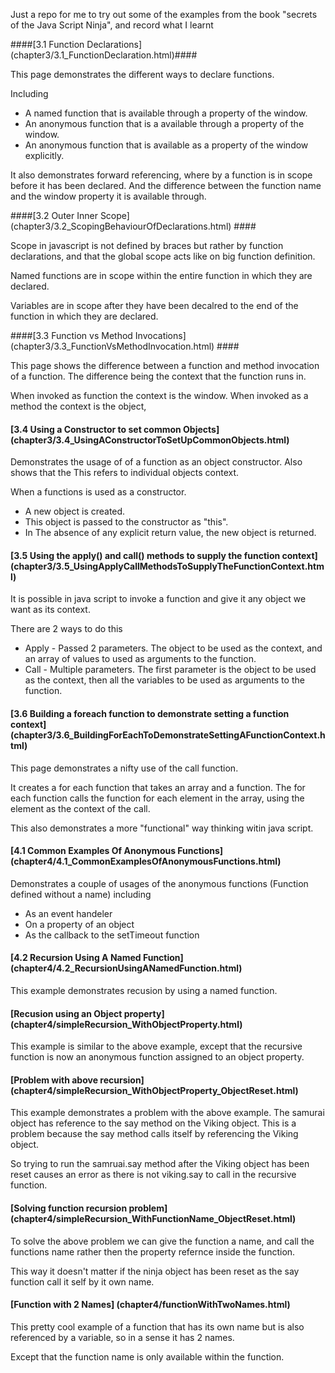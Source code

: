 Just a repo for me to try out some of the examples from the book "secrets of the Java Script Ninja", and record what I learnt

####[3.1 Function Declarations] (chapter3/3.1_FunctionDeclaration.html)####

This page demonstrates the different ways to declare functions. 

Including
* A named function that is available through a property of the window.
* An anonymous function that is a available through a property of the window. 
* An anonymous function that is available as a property of the window explicitly. 

It also demonstrates forward referencing, where by a function is in scope before it has been declared. And the difference between the function name and the window property it is available through.


####[3.2 Outer Inner Scope] (chapter3/3.2_ScopingBehaviourOfDeclarations.html) ####

Scope in javascript is not defined by braces but rather by function declarations, and that the global scope acts like on big function definition.

Named functions are in scope within the entire function in which they are declared. 

Variables are in scope after they have been decalred to the end of the function in which they are declared. 


####[3.3 Function vs Method Invocations] (chapter3/3.3_FunctionVsMethodInvocation.html) ####

This page shows the difference between a function and method invocation of a function. The difference being the context that the function runs in. 

When invoked as function the context is the window. When invoked as a method the context is the object, 


#### [3.4 Using a Constructor to set common Objects] (chapter3/3.4_UsingAConstructorToSetUpCommonObjects.html) ####

Demonstrates the usage of of a function as an object constructor. Also shows that the This refers to individual objects context.

When a functions is used as a constructor. 
* A new object is created. 
* This object is passed to the constructor as "this".
* In The absence of any explicit return value, the new object is returned.


#### [3.5 Using the apply() and call() methods to supply the function context] (chapter3/3.5_UsingApplyCallMethodsToSupplyTheFunctionContext.html) ####

It is possible in java script to invoke a function and give it any object we want as its context. 

There are 2 ways to do this

* Apply - Passed 2 parameters. The object to be used as the context, and an array of values to used as arguments to the function.
* Call - Multiple parameters. The first parameter is the object to be used as the context, then all the variables to be used as arguments to the function.


#### [3.6 Building a foreach function to demonstrate setting a function context] (chapter3/3.6_BuildingForEachToDemonstrateSettingAFunctionContext.html) ####

This page demonstrates a nifty use of the call function. 

It creates a for each function that takes an array and a function. The for each function calls the function for each element in the array, using the element 
as the context of the call. 

This also demonstrates a more "functional" way thinking witin java script. 

#### [4.1 Common Examples Of Anonymous Functions] (chapter4/4.1_CommonExamplesOfAnonymousFunctions.html) ####

Demonstrates a couple of usages of the anonymous functions (Function defined without a name) including

* As an event handeler
* On a property of an object
* As the callback to the setTimeout function

#### [4.2 Recursion Using A Named Function] (chapter4/4.2_RecursionUsingANamedFunction.html) ####

This example demonstrates recusion by using a named function. 

#### [Recusion using an Object property] (chapter4/simpleRecursion_WithObjectProperty.html) ####

This example is similar to the above example, except that the recursive function is now an anonymous function assigned to an object property. 

#### [Problem with above recursion] (chapter4/simpleRecursion_WithObjectProperty_ObjectReset.html) ####

This example demonstrates a problem with the above example. The samurai object has reference to the say method on the Viking object. This is a problem because the say method calls itself by referencing the Viking object. 

So trying to run the samruai.say method after the Viking object has been reset causes an error as there is not viking.say to call in the recursive function.

#### [Solving function recursion problem] (chapter4/simpleRecursion_WithFunctionName_ObjectReset.html) ####

To solve the above problem we can give the function a name, and call the functions name rather then the property refernce inside the function. 

This way it doesn't matter if the ninja object has been reset as the say function call it self by it own name. 



#### [Function with 2 Names] (chapter4/functionWithTwoNames.html) ####

This pretty cool example of a function that has its own name but is also referenced by a variable, so in a sense it has 2 names. 

Except that the function name is only available within the function. 

